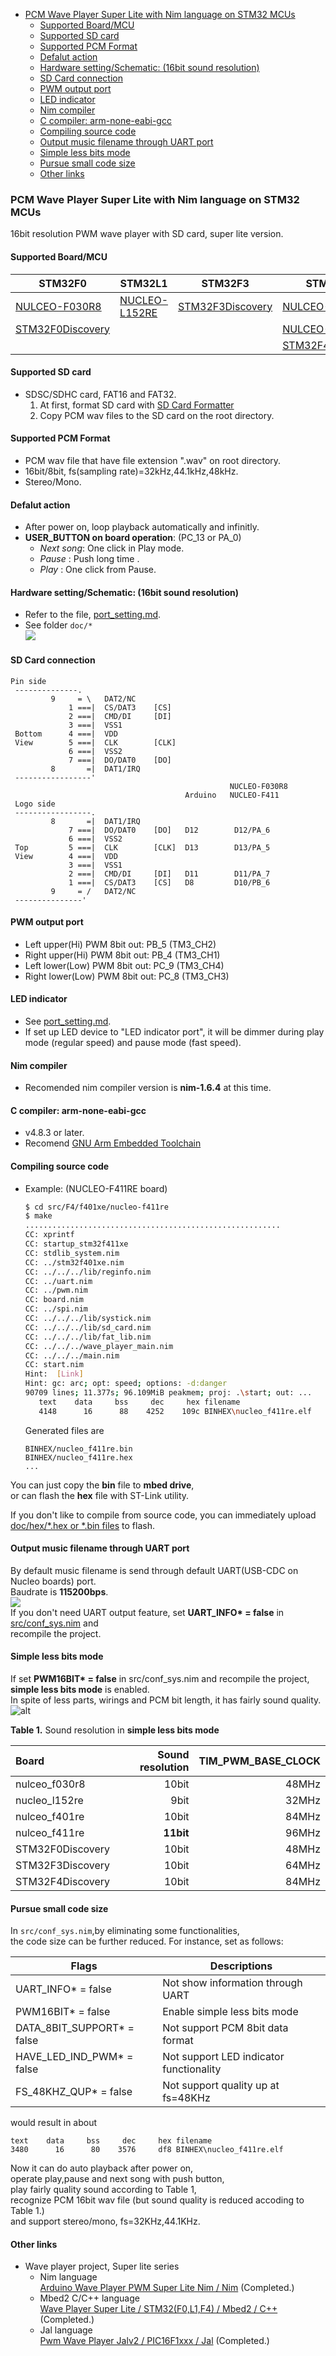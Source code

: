 <!-- START doctoc generated TOC please keep comment here to allow auto update -->
<!-- DON'T EDIT THIS SECTION, INSTEAD RE-RUN doctoc TO UPDATE -->

- [PCM Wave Player Super Lite with Nim language on STM32 MCUs](#pcm-wave-player-super-lite-with-nim-language-on-stm32-mcus)
  - [Supported Board/MCU](#supported-boardmcu)
  - [Supported SD card](#supported-sd-card)
  - [Supported PCM Format](#supported-pcm-format)
  - [Defalut action](#defalut-action)
  - [Hardware setting/Schematic: (16bit sound resolution)](#hardware-settingschematic-16bit-sound-resolution)
  - [SD Card connection](#sd-card-connection)
  - [PWM output port](#pwm-output-port)
  - [LED indicator](#led-indicator)
  - [Nim compiler](#nim-compiler)
  - [C compiler: arm-none-eabi-gcc](#c-compiler-arm-none-eabi-gcc)
  - [Compiling source code](#compiling-source-code)
  - [Output music filename  through UART port](#output-music-filename--through-uart-port)
  - [Simple less bits mode](#simple-less-bits-mode)
  - [Pursue small code size](#pursue-small-code-size)
  - [Other links](#other-links)

<!-- END doctoc generated TOC please keep comment here to allow auto update -->

### PCM Wave Player Super Lite with Nim language on STM32 MCUs

16bit resolution PWM wave player with SD card, super lite version.

#### Supported Board/MCU

| STM32F0                       | STM32L1                      | STM32F3                      | STM32F4                      |
| ----------------------------- | ---------------------------- | ---------------------------- | ---------------------------- |
| [NULCEO-F030R8][lk_f030r8]    | [NUCLEO-L152RE][lk_l152re]   | [STM32F3Discovery][lk_f3_d]  | [NULCEO-F401RE][lk_f401re]   |
| [STM32F0Discovery][lk_f0_d]   |                              |                              | [NULCEO-F411RE][lk_f411re]   |
|                               |                              |                              | [STM32F4Discovery][lk_f4_d]  |

[lk_f030r8]:https://os.mbed.com/platforms/ST-Nucleo-F030R8/
[lk_f0_d]:https://www.st.com/content/st_com/en/products/evaluation-tools/product-evaluation-tools/mcu-mpu-eval-tools/stm32-mcu-mpu-eval-tools/stm32-discovery-kits/stm32f0discovery.html
[lk_l152re]:https://os.mbed.com/platforms/ST-Nucleo-L152RE/
[lk_f3_d]:https://www.st.com/content/st_com/en/products/evaluation-tools/product-evaluation-tools/mcu-mpu-eval-tools/stm32-mcu-mpu-eval-tools/stm32-discovery-kits/stm32f3discovery.html
[lk_f401re]:https://os.mbed.com/platforms/ST-Nucleo-F401RE/
[lk_f411re]:https://os.mbed.com/platforms/ST-Nucleo-F411RE/
[lk_f4_d]:https://www.st.com/content/st_com/en/products/evaluation-tools/product-evaluation-tools/mcu-mpu-eval-tools/stm32-mcu-mpu-eval-tools/stm32-discovery-kits/stm32f4discovery.html

#### Supported SD card

- SDSC/SDHC card, FAT16 and FAT32.  
  1. At first, format SD card with [SD Card Formatter](https://www.sdcard.org/downloads/formatter_4/index.html)
  1. Copy PCM wav files to the SD card on the root directory.  

#### Supported PCM Format

- PCM wav file that have file extension ".wav" on root directory.  
- 16bit/8bit, fs(sampling rate)=32kHz,44.1kHz,48kHz.  
- Stereo/Mono.

#### Defalut action

- After power on, loop playback automatically and infinitly.
- **USER_BUTTON on board operation**: (PC_13 or PA_0)  
   - _Next song_: One click in Play mode.  
   - _Pause_ : Push long time .  
   - _Play_ : One click from Pause.  

#### Hardware setting/Schematic: (16bit sound resolution)

- Refer to the file, [port_setting.md](https://github.com/dinau/stm32-wave-player-pwm-super-lite-nim/blob/main/port_setting.md).
- See folder `doc/*`  
![](http://mpu.up.seesaa.net/image/16bit-wave-player-output-schema.png)  

#### SD Card connection

```console
Pin side
 --------------.
         9     = \   DAT2/NC
             1 ===|  CS/DAT3    [CS]
             2 ===|  CMD/DI     [DI]
             3 ===|  VSS1
 Bottom      4 ===|  VDD
 View        5 ===|  CLK        [CLK]
             6 ===|  VSS2
             7 ===|  DO/DAT0    [DO]
         8       =|  DAT1/IRQ
 -----------------'
                                                 NUCLEO-F030R8
                                       Arduino   NUCLEO-F411   
 Logo side
 -----------------.
         8       =|  DAT1/IRQ
             7 ===|  DO/DAT0    [DO]   D12        D12/PA_6      
             6 ===|  VSS2
 Top         5 ===|  CLK        [CLK]  D13        D13/PA_5      
 View        4 ===|  VDD
             3 ===|  VSS1
             2 ===|  CMD/DI     [DI]   D11        D11/PA_7      
             1 ===|  CS/DAT3    [CS]   D8         D10/PB_6      
         9     = /   DAT2/NC
 ---------------'
```

#### PWM output port

- Left  upper(Hi)  PWM 8bit out: PB_5 (TM3_CH2)  
- Right upper(Hi)  PWM 8bit out: PB_4 (TM3_CH1)  
- Left  lower(Low) PWM 8bit out: PC_9 (TM3_CH4)  
- Right lower(Low) PWM 8bit out: PC_8 (TM3_CH3)  

#### LED indicator

- See [port_setting.md](https://github.com/dinau/stm32-wave-player-pwm-super-lite-nim/blob/main/port_setting.md).
- If set up LED device to "LED indicator port", it will be dimmer during play mode (regular speed) and pause mode (fast speed).

#### Nim compiler

- Recomended nim compiler version is **nim-1.6.4** at this time.

#### C compiler: arm-none-eabi-gcc

- v4.8.3 or later.  
- Recomend [GNU Arm Embedded Toolchain](https://developer.arm.com/open-source/gnu-toolchain/gnu-rm)  

#### Compiling source code

- Example: (NUCLEO-F411RE board)

   ```sh
   $ cd src/F4/f401xe/nucleo-f411re
   $ make
   .........................................................
   CC: xprintf
   CC: startup_stm32f411xe
   CC: stdlib_system.nim
   CC: ../stm32f401xe.nim
   CC: ../../../lib/reginfo.nim
   CC: ../uart.nim
   CC: ../pwm.nim
   CC: board.nim
   CC: ../spi.nim
   CC: ../../../lib/systick.nim
   CC: ../../../lib/sd_card.nim
   CC: ../../../lib/fat_lib.nim
   CC: ../../../wave_player_main.nim
   CC: ../../../main.nim
   CC: start.nim
   Hint:  [Link]
   Hint: gc: arc; opt: speed; options: -d:danger
   90709 lines; 11.377s; 96.109MiB peakmem; proj: .\start; out: ...
      text    data     bss     dec     hex filename
      4148      16      88    4252    109c BINHEX\nucleo_f411re.elf
   ```

   Generated files are

     ```
     BINHEX/nucleo_f411re.bin  
     BINHEX/nucleo_f411re.hex  
     ...
     ```

You can just copy the **bin** file to **mbed drive**,  
or can flash the **hex** file with ST-Link utility.  
  
If you don't like to compile from source code, you can immediately upload [doc/hex/*.hex or *.bin files](https://github.com/dinau/stm32-wave-player-pwm-super-lite-nim/tree/main/doc/hex) to flash.

#### Output music filename  through UART port

By default music filename is send through default UART(USB-CDC on Nucleo boards) port.  
Baudrate is **115200bps**.  
![](http://mpu.up.seesaa.net/image/filename-to-uart-port.png)  
If you don't need UART output feature, set **UART_INFO\* = false** in [src/conf_sys.nim](https://github.com/dinau/stm32-wave-player-pwm-super-lite-nim/blob/main/src/conf_sys.nim) and  
recompile the project.

#### Simple less bits mode

If set **PWM16BIT\* = false** in src/conf_sys.nim and recompile the project, **simple less bits mode** is enabled.  
In spite of less parts, wirings and PCM bit length, it has fairly sound quality.  
![alt](http://mpu.up.seesaa.net/image/less-bits-wave-player-output-schema.png)

**Table 1.** Sound resolution in **simple less bits mode**  

| Board            | Sound resolution | TIM_PWM_BASE_CLOCK |
|:-----------------|-----------------:|-------------------:|
| nulceo_f030r8    |            10bit |              48MHz |
| nucleo_l152re    |             9bit |              32MHz |
| nulceo_f401re    |            10bit |              84MHz |
| nulceo_f411re    |        **11bit** |              96MHz |
| STM32F0Discovery |            10bit |              48MHz |
| STM32F3Discovery |            10bit |              64MHz |
| STM32F4Discovery |            10bit |              84MHz |

#### Pursue small code size

In `src/conf_sys.nim`,by eliminating some functionalities,  
the code size can be further reduced. For instance, set as follows:  

| Flags                              | Descriptions                            |
|------------------------------------|-----------------------------------------|
| UART_INFO\*                = false | Not show information through UART       |
| PWM16BIT\*                 = false | Enable simple less bits mode            |
| DATA_8BIT_SUPPORT\*        = false | Not support PCM 8bit data format        |
| HAVE_LED_IND_PWM\*         = false | Not support LED indicator functionality |
| FS_48KHZ_QUP\*             = false | Not support quality up at fs=48KHz      |

would result in about

```Shell
text    data     bss     dec     hex filename
3480      16      80    3576     df8 BINHEX\nucleo_f411re.elf
```

Now it can do auto playback after power on,  
operate play,pause and next song with push button,  
play fairly quality sound according to Table 1,  
recognize PCM 16bit wav file (but sound quality is reduced accoding to Table 1.)  
and support stereo/mono, fs=32KHz,44.1KHz.

#### Other links

- Wave player project, Super lite series
  - Nim language  
     [Arduino Wave Player PWM Super Lite Nim / Nim](https://github.com/dinau/arduino-wave-player-pwm-super-lite-nim) (Completed.)
  - Mbed2 C/C++ language  
     [Wave Player Super Lite / STM32(F0,L1,F4) / Mbed2 / C++](https://os.mbed.com/users/mimi3/code/wave_player_super_lite) (Completed.)
  - Jal language  
     [Pwm Wave Player Jalv2 / PIC16F1xxx / Jal](https://github.com/dinau/16f-wave-player-pwm-super-lite-jalv2) (Completed.)

